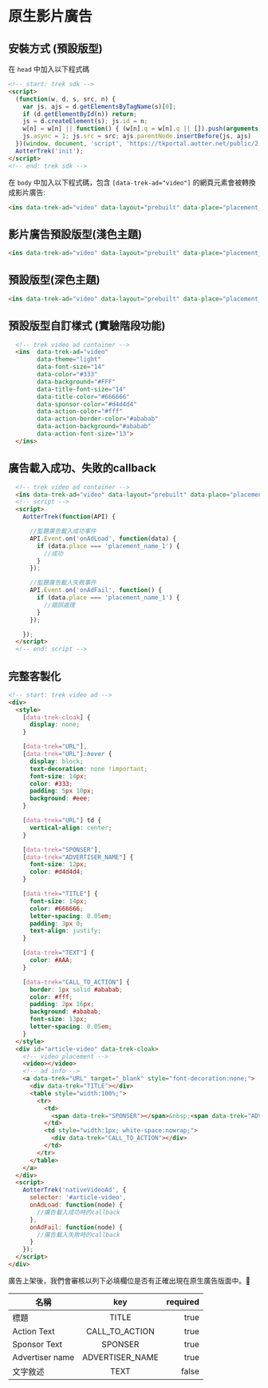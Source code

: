 # 原生影片廣告
## 安裝方式 (預設版型)

在 `head` 中加入以下程式碼

```html
<!-- start: trek sdk -->
<script>
  (function(w, d, s, src, n) {
    var js, ajs = d.getElementsByTagName(s)[0];
    if (d.getElementById(n)) return;
    js = d.createElement(s); js.id = n;
    w[n] = w[n] || function() { (w[n].q = w[n].q || []).push(arguments) }; w[n].l = 1 * new Date();
    js.async = 1; js.src = src; ajs.parentNode.insertBefore(js, ajs)
  })(window, document, 'script', 'https://tkportal.aotter.net/public/2.5.0/sdk.js', 'AotterTrek');
  AotterTrek('init');
</script>
<!-- end: trek sdk -->
```

在 `body` 中加入以下程式碼，包含 `[data-trek-ad="video"]` 的網頁元素會被轉換成影片廣告:
```html
<ins data-trek-ad="video" data-layout="prebuilt" data-place="placement_name"></ins>
```

## 影片廣告預設版型(淺色主題)

```html
<ins data-trek-ad="video" data-layout="prebuilt" data-place="placement_name" data-theme="light"></ins>
```

## 預設版型(深色主題)
```html
<ins data-trek-ad="video" data-layout="prebuilt" data-place="placement_name" data-theme="dark"></ins>
```

## 預設版型自訂樣式 (實驗階段功能)

```html
  <!-- trek video ad container -->
  <ins  data-trek-ad="video"
        data-theme="light"
        data-font-size="14"
        data-color="#333"
        data-background="#FFF"
        data-title-font-size="14"
        data-title-color="#666666"
        data-sponsor-color="#d4d4d4"
        data-action-color="#fff"
        data-action-border-color="#ababab"
        data-action-background="#ababab"
        data-action-font-size="13">
  </ins>
```

## 廣告載入成功、失敗的callback

```html
  <!-- trek video ad container -->
  <ins data-trek-ad="video" data-layout="prebuilt" data-place="placement_name_1"></ins>
  <!-- script -->
  <script>
    AotterTrek(function(API) {

      //監聽廣告載入成功事件
      API.Event.on('onAdLoad', function(data) {
        if (data.place === 'placement_name_1') {
          //成功
        }
      });

      //監聽廣告載入失敗事件
      API.Event.on('onAdFail', function() {
        if (data.place === 'placement_name_1') {
          //錯誤處理
        }
      });

    });
  </script>
  <!-- end: script -->
```

## 完整客製化
```html
<!-- start: trek video ad -->
<div>
  <style>
    [data-trek-cloak] {
      display: none;
    }

    [data-trek="URL"],
    [data-trek="URL"]:hover {
      display: block;
      text-decoration: none !important;
      font-size: 14px;
      color: #333;
      padding: 5px 10px;
      background: #eee;
    }

    [data-trek="URL"] td {
      vertical-align: center;
    }

    [data-trek="SPONSER"],
    [data-trek="ADVERTISER_NAME"] {
      font-size: 12px;
      color: #d4d4d4;
    }

    [data-trek="TITLE"] {
      font-size: 14px;
      color: #666666;
      letter-spacing: 0.05em;
      padding: 3px 0;
      text-align: justify;
    }

    [data-trek="TEXT"] {
      color: #AAA;
    }

    [data-trek="CALL_TO_ACTION"] {
      border: 1px solid #ababab;
      color: #fff;
      padding: 2px 16px;
      background: #ababab;
      font-size: 13px;
      letter-spacing: 0.05em;
    }
  </style>
  <div id="article-video" data-trek-cloak>
    <!-- video placement -->
    <video></video>
    <!-- ad info -->
    <a data-trek="URL" target="_blank" style="font-decoration:none;">
      <div data-trek="TITLE"></div>
      <table style="width:100%;">
        <tr>
          <td>
            <span data-trek="SPONSER"></span>&nbsp;<span data-trek="ADVERTISER_NAME"></span>
          </td>
          <td style="width:1px; white-space:nowrap;">
            <div data-trek="CALL_TO_ACTION"></div>
          </td>
        </tr>
      </table>
    </a>
  </div>
  <script>
    AotterTrek('nativeVideoAd', {
      selector: '#article-video',
      onAdLoad: function(node) {
        //廣告載入成功時的callback
      },
      onAdFail: function(node) {
        //廣告載入失敗時的callback
      }
    });
  </script>
</div>
```

廣告上架後，我們會審核以列下必填欄位是否有正確出現在原生廣告版面中。

| 名稱        | key           | required  |
| ------------- |:-------------:| -----:|
| 標題      | TITLE      |  true |
| Action Text      | CALL_TO_ACTION | true |
| Sponsor Text      | SPONSER      |  true |
| Advertiser name      | ADVERTISER_NAME      |  true |
| 文字敘述 | TEXT      |    false |

